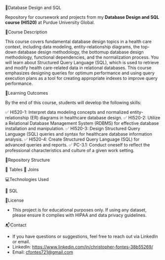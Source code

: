 📁Database Design and SQL

Repository for coursework and projects from  my **Database Design and SQL course (HI520)** at Purdue University Global.

📖Course Description 

This course covers fundamental database design topics in a health care context, including data modeling, entity-relationship diagrams, the top-down database design methodology, the bottomup database design methodology, functional dependencies, and the normalization process. You will learn about Structured Query Language (SQL), which is used to retrieve and modify health
care-related data in relational databases. This course emphasizes designing queries for optimum performance and using query execution plans as a tool for creating appropriate indexes to improve query performance.

🎯Learning Outcomes

By the end of this course, students will develop the following skills:

✅ HI520-1: Interpret data modeling concepts and normalized entity-relationship (ER) diagrams in healthcare database design.
✅ HI520-2: Utilize a Relational Database Management System (RDBMS) for effective database installation and manipulation.
✅ HI520-3: Design Structured Query Language (SQL) queries and syntax for healthcare database information analysis.
✅ HI520-4: Create Structured Query Language (SQL) for advanced queries and reports.
✅ PC-3.1: Conduct oneself to reflect the professional characteristics and culture of a given work setting.

📁Repository Structure

  📁 Tables
  📁 Joins

💻Technologies Used

  📁 SQL

📜License

  - This project is for educational purposes only. If using any dataset, please ensure it complies with HIPAA and data privacy guidelines.

📬Contact

  - If you have questions or suggestions, feel free to reach out via LinkedIn or email.
  - LinkedIn: https://www.linkedin.com/in/christopher-fontes-38b55269/
  - Email: cfontes721@gmail.com 
